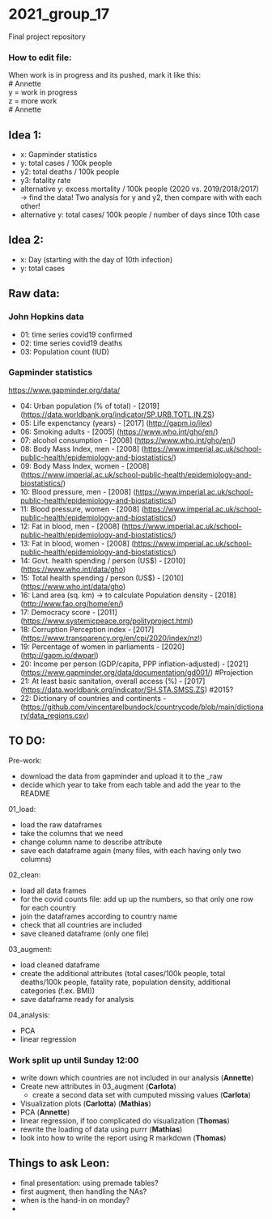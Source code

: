 # 2021_group_17
Final project repository

### How to edit file: 
When work is in progress and its pushed, mark it like this:  
\# Annette  
y = work in progress  
z = more work  
\# Annette  



## Idea 1:
- x: Gapminder statistics
- y: total cases / 100k people
- y2: total deaths / 100k people
- y3: fatality rate
- alternative y: excess mortality / 100k people (2020 vs. 2019/2018/2017) -> find the data!
Two analysis for y and y2, then compare with with each other!
- alternative y:  total cases/ 100k people / number of days since 10th case 

## Idea 2:
- x: Day (starting with the day of 10th infection)
- y: total cases

## Raw data:

### John Hopkins data
- 01: time series covid19 confirmed
- 02: time series covid19 deaths
- 03: Population count (IUD)

### Gapminder statistics
https://www.gapminder.org/data/
- 04: Urban population (% of total) - [2019] (https://data.worldbank.org/indicator/SP.URB.TOTL.IN.ZS)
- 05: Life expenctancy (years) - [2017] (http://gapm.io/ilex)
- 06: Smoking adults - [2005] (https://www.who.int/gho/en/)
- 07: alcohol consumption - [2008] (https://www.who.int/gho/en/)
- 08: Body Mass Index, men - [2008] (https://www.imperial.ac.uk/school-public-health/epidemiology-and-biostatistics/)
- 09: Body Mass Index, women - [2008] (https://www.imperial.ac.uk/school-public-health/epidemiology-and-biostatistics/)
- 10: Blood pressure, men - [2008] (https://www.imperial.ac.uk/school-public-health/epidemiology-and-biostatistics/)
- 11: Blood pressure, women - [2008] (https://www.imperial.ac.uk/school-public-health/epidemiology-and-biostatistics/)
- 12: Fat in blood, men - [2008] (https://www.imperial.ac.uk/school-public-health/epidemiology-and-biostatistics/)
- 13: Fat in blood, women - [2008] (https://www.imperial.ac.uk/school-public-health/epidemiology-and-biostatistics/)
- 14: Govt. health spending / person (US$) - [2010] (https://www.who.int/data/gho)
- 15: Total health spending / person (US$) - [2010] (https://www.who.int/data/gho)
- 16: Land area (sq. km) -> to calculate Population density - [2018] (http://www.fao.org/home/en/)
- 17: Democracy score - [2011] (https://www.systemicpeace.org/polityproject.html)
- 18: Corruption Perception index - [2017] (https://www.transparency.org/en/cpi/2020/index/nzl) 
- 19: Percentage of women in parliaments - [2020] (http://gapm.io/dwparl)
- 20: Income per person (GDP/capita, PPP inflation-adjusted) - [2021] (https://www.gapminder.org/data/documentation/gd001/) #Projection
- 21: At least basic sanitation, overall access (%) - [2017] (https://data.worldbank.org/indicator/SH.STA.SMSS.ZS) #2015?
- 22: Dictionary of countries and continents - (https://github.com/vincentarelbundock/countrycode/blob/main/dictionary/data_regions.csv)


## TO DO:

Pre-work:
- download the data from gapminder and upload it to the _raw
- decide which year to take from each table and add the year to the README  

01_load: 
- load the raw dataframes
- take the columns that we need
- change column name to describe attribute
- save each dataframe again (many files, with each having only two columns)  

02_clean:
- load all data frames
- for the covid counts file: add up up the numbers, so that only one row for each country
- join the dataframes according to country name
- check that all countries are included 
- save cleaned dataframe (only one file)  

03_augment:
- load cleaned dataframe
- create the additional attributes (total cases/100k people, total deaths/100k people, fatality rate, population density, additional categories (f.ex. BMI))
- save dataframe ready for analysis  

04_analysis:
- PCA
- linear regression

### Work split up until Sunday 12:00

- write down which countries are not included in our analysis (**Annette**)
- Create new attributes in 03_augment (**Carlota**)
  - create a second data set with cumputed missing values (**Carlota**)
- Visualization plots (**Carlotta**) (**Mathias**)
- PCA (**Annette**)
- linear regression, if too complicated do visualization (**Thomas**)
- rewrite the loading of data using purrr (**Mathias**)
- look into how to write the report using R markdown (**Thomas**)


## Things to ask Leon:

- final presentation: using premade tables?
- first augment, then handling the NAs?
- when is the hand-in on monday?
- 
